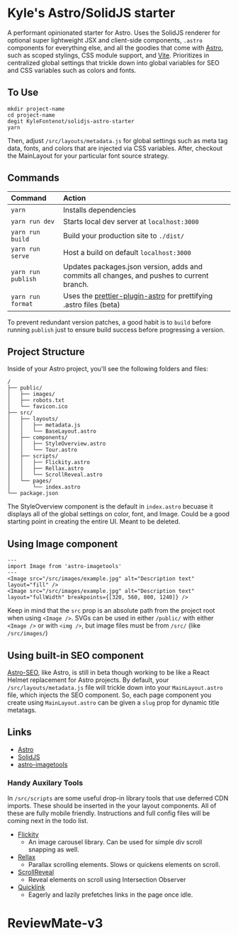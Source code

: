 # Kyle's Astro/SolidJS starter 

A performant opinionated starter for Astro. Uses the SolidJS renderer for optional super lightweight JSX and client-side components, `.astro` components for everything else, and all the goodies that come with [Astro](https://docs.astro.build/en/getting-started/), such as scoped stylings, CSS module support, and [Vite](https://vitejs.dev/). Prioritizes in centralized global settings that trickle down into global variables for SEO and CSS variables such as colors and fonts.

## To Use

```
mkdir project-name
cd project-name
degit KyleFontenot/solidjs-astro-starter
yarn
```
Then, adjust `/src/layouts/metadata.js` for global settings such as meta tag data, fonts, and colors that are injected via CSS variables. After, checkout the MainLayout for your particular font source strategy.

## Commands

| Command           | Action                                       |
|:----------------  |:-------------------------------------------- |
| `yarn`            | Installs dependencies                        |
| `yarn run dev`    | Starts local dev server at `localhost:3000`  |
| `yarn run build`  | Build your production site to `./dist/`      |
| `yarn run serve`  | Host a build on default `localhost:3000`     |
| `yarn run publish`| Updates packages.json version, adds and commits all changes, and pushes to current branch.|
| `yarn run format`| Uses the [prettier-plugin-astro](https://github.com/withastro/prettier-plugin-astro) for prettifying .astro files (beta)|

To prevent redundant version patches, a good habit is to `build` before running `publish` just to ensure build success before progressing a version.

## Project Structure

Inside of your Astro project, you'll see the following folders and files:

```
/
├── public/
│   ├── images/
│   ├── robots.txt
│   └── favicon.ico
├── src/
│   ├── layouts/
│   │   ├── metadata.js
│   │   └── BaseLayout.astro
│   ├── components/
│   │   ├── StyleOverview.astro
│   │   └── Tour.astro
│   ├── scripts/
│   │   ├── Flickity.astro
│   │   ├── Rellax.astro
│   │   └── ScrollReveal.astro
│   └── pages/
│       └── index.astro
└── package.json
```
The StyleOverview component is the default in `index.astro` becuase it displays all of the global settings on color, font, and Image. Could be a good starting point in creating the entire UI. Meant to be deleted.

## Using Image component 
```
---
import Image from 'astro-imagetools'
---
<Image src="/src/images/example.jpg" alt="Description text" layout="fill" />
<Image src="/src/images/example.jpg" alt="Description text" layout="fullWidth" breakpoints={[320, 560, 800, 1240]} />
```
Keep in mind that the `src` prop is an absolute path from the project root when using `<Image />`. SVGs can be used in either `/public/` with either `<Image />` or with `<img />`, but image files must be from `/src/` (like `/src/images/`)

## Using built-in SEO component
[Astro-SEO](https://github.com/jonasmerlin/astro-seo), like Astro, is still in beta though working to be like a React Helmet replacement for Astro projects. By default, your `/src/layouts/metadata.js` file will trickle down into your `MainLayout.astro` file, which injects the SEO component. So, each page component you create using `MainLayout.astro` can be given a `slug` prop for dynamic title metatags.

## Links 
 - [Astro](https://docs.astro.build/en/getting-started/)
 - [SolidJS](https://www.solidjs.com/)
 - [astro-imagetools](https://github.com/RafidMuhymin/astro-imagetools)

### Handy Auxilary Tools
In `/src/scripts` are some useful drop-in library tools that use deferred CDN imports. These should be inserted in the your layout components. All of these are fully mobile friendly. Instructions and full config files will be coming next in the todo list. 
 
 - [Flickity](https://flickity.metafizzy.co/)
   - An image carousel library. Can be used for simple div scroll snapping as well. 
 - [Rellax](https://dixonandmoe.com/rellax/)
   - Parallax scrolling elements. Slows or quickens elements on scroll.
 - [ScrollReveal](https://scrollrevealjs.org/guide/hello-world.html)
   -  Reveal elements on scroll using Intersection Observer
 - [Quicklink](https://getquick.link/)
   -  Eagerly and lazily prefetches links in the page once idle. 
# ReviewMate-v3
